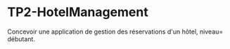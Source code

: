 # TP2-HotelManagement
Concevoir une application de gestion des réservations d'un hôtel, niveau= débutant.
